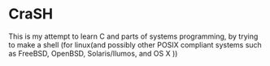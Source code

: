 # CraSH
This is my attempt to learn C and parts of systems programming, by trying to make a shell (for linux(and possibly other POSIX compliant systems such as FreeBSD, OpenBSD, Solaris/Ilumos, and OS X ))
